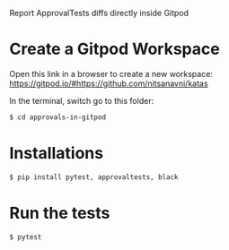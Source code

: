 Report ApprovalTests diffs directly inside Gitpod

# Create a Gitpod Workspace
Open this link in a browser to create a new workspace:
https://gitpod.io/#https://github.com/nitsanavni/katas

In the terminal, switch go to this folder:
```sh
$ cd approvals-in-gitpod
```

# Installations
```sh
$ pip install pytest, approvaltests, black
```

# Run the tests
```sh
$ pytest
```
